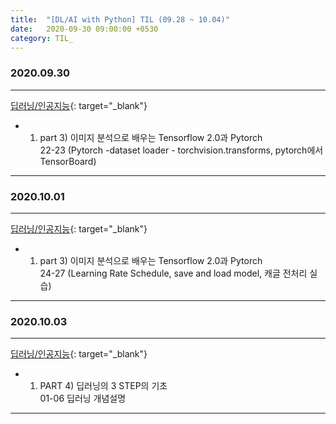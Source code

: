 ```yaml
---
title:  "[DL/AI with Python] TIL (09.28 ~ 10.04)"
date:   2020-09-30 09:00:00 +0530
category: TIL_  
---  
```

### 2020.09.30
***    
[딥러닝/인공지능](https://business.fastcampus.co.kr/#){: target="_blank"}    
- 01. part 3) 이미지 분석으로 배우는 Tensorflow 2.0과 Pytorch  
 22-23 (Pytorch -dataset loader - torchvision.transforms, pytorch에서 TensorBoard)  

---    
### 2020.10.01
***    
[딥러닝/인공지능](https://business.fastcampus.co.kr/#){: target="_blank"}    
- 01. part 3) 이미지 분석으로 배우는 Tensorflow 2.0과 Pytorch  
 24-27 (Learning Rate Schedule, save and load model, 캐글 전처리 실습)  

---    
### 2020.10.03
***    
[딥러닝/인공지능](https://business.fastcampus.co.kr/#){: target="_blank"}    
- 01. PART 4) 딥러닝의 3 STEP의 기초  
 01-06 딥러닝 개념설명  

--- 
